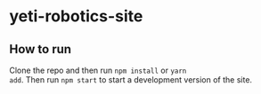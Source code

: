 # yeti-robotics-site

## How to run

Clone the repo and then run <code>npm install</code> or <code>yarn add</code>.
Then run <code>npm start</code> to start a development version of the site.
